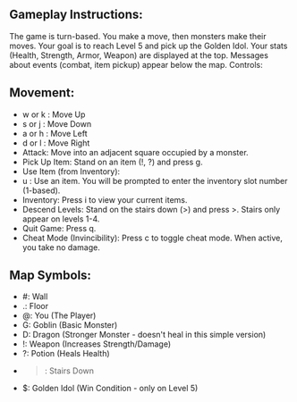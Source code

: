 ## Gameplay Instructions:

The game is turn-based. You make a move, then monsters make their moves.
Your goal is to reach Level 5 and pick up the Golden Idol.
Your stats (Health, Strength, Armor, Weapon) are displayed at the top.
Messages about events (combat, item pickup) appear below the map.
Controls:

## Movement:
 - w or k : Move Up
 - s or j : Move Down
 - a or h : Move Left
 - d or l : Move Right
 - Attack: Move into an adjacent square occupied by a monster.
 - Pick Up Item: Stand on an item (!, ?) and press g.
 - Use Item (from Inventory):
 - u : Use an item. You will be prompted to enter the inventory slot number (1-based).
 - Inventory: Press i to view your current items.
 - Descend Levels: Stand on the stairs down (>) and press >. Stairs only appear on levels 1-4.
 - Quit Game: Press q.
 - Cheat Mode (Invincibility): Press c to toggle cheat mode. When active, you take no damage.

## Map Symbols:

 - #: Wall
 - .: Floor
 - @: You (The Player)
 - G: Goblin (Basic Monster)
 - D: Dragon (Stronger Monster - doesn't heal in this simple version)
 - !: Weapon (Increases Strength/Damage)
 - ?: Potion (Heals Health)
 - >: Stairs Down
 - $: Golden Idol (Win Condition - only on Level 5)
